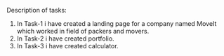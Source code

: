 Description of tasks:
1. In Task-1 i have created a landing page for a company named MoveIt which worked in field of packers and movers.
2. In Task-2 i have created portfolio.
3. In Task-3 i have created calculator.
